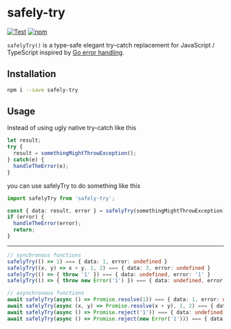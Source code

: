 # safely-try

[![Test](https://github.com/jeeyo/safely-try/actions/workflows/test.yml/badge.svg)](https://github.com/jeeyo/safely-try/actions/workflows/test.yml)
[![npm](https://img.shields.io/npm/v/safely-try.svg)](https://www.npmjs.com/package/safely-try)

`safelyTry()` is a type-safe elegant try-catch replacement for JavaScript / TypeScript inspired by [Go error handling](https://go.dev/blog/error-handling-and-go).

## Installation

```bash
npm i --save safely-try
```

## Usage

Instead of using ugly native try-catch like this

```typescript
let result;
try {
  result = somethingMightThrowException();
} catch(e) {
  handleTheError(e);
}
```

you can use safelyTry to do something like this

```typescript
import safelyTry from 'safely-try';

const { data: result, error } = safelyTry(somethingMightThrowException);
if (error) {
  handleTheError(error);
  return;
}
```

---

```typescript
// synchronous functions
safelyTry(() => 1) === { data: 1, error: undefined }
safelyTry((x, y) => x + y, 1, 2) === { data: 3, error: undefined }
safelyTry(() => { throw '1' }) === { data: undefined, error: '1' }
safelyTry(() => { throw new Error('1') }) === { data: undefined, error: Error('1') }

// asynchronous functions
await safelyTry(async () => Promise.resolve(1)) === { data: 1, error: undefined }
await safelyTry(async (x, y) => Promise.resolve(x + y), 1, 2) === { data: 3, error: undefined }
await safelyTry(async () => Promise.reject('1')) === { data: undefined, error: '1' }
await safelyTry(async () => Promise.reject(new Error('1'))) === { data: undefined, error: Error('1') }
```
